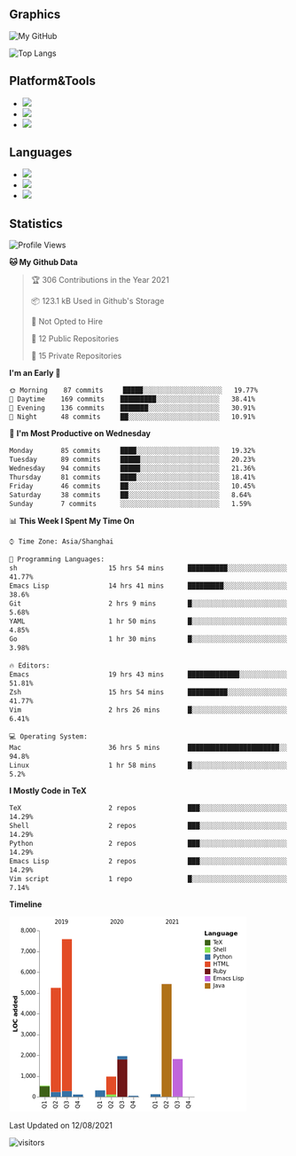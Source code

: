 ## Graphics

![My GitHub](https://github-readme-stats.vercel.app/api?username=SteamedFish&count_private=true&show_icons=true&theme=buefy&include_all_commits=false)

![Top Langs](https://github-readme-stats.vercel.app/api/top-langs/?username=SteamedFish&theme=buefy&hide=ruby&count_private=true&show_icons=true&layout=compact)

## Platform&Tools

* [![](https://img.shields.io/badge/ArchLinux--purple?style=flat-square&logo=ArchLinux)](https://www.archlinux.org/)
* [![](https://img.shields.io/badge/Gentoo-testing-purple?style=flat-square&logo=Gentoo)](https://www.gentoo.org/)
* [![](https://img.shields.io/badge/Doom%20Emacs-28-blue?style=flat-square&logo=Gnu%20emacs&logoColor=white)](https://www.gnu.org/software/emacs/)

## Languages

* [![](https://img.shields.io/badge/-Python-3776AB?style=flat-square&logo=python&logoColor=white)](https://www.python.org/)
* [![](https://img.shields.io/badge/-Bash-00ADD8?style=flat-square&logo=Gnu-bash&logoColor=white)](https://www.gnu.org/software/bash/)
* [![](https://img.shields.io/badge/-Go-00ADD8?style=flat-square&logo=go&logoColor=white)](https://golang.org/)

## Statistics

<!--START_SECTION:waka-->
![Profile Views](http://img.shields.io/badge/Profile%20Views-6-blue)

**🐱 My Github Data** 

> 🏆 306 Contributions in the Year 2021
 > 
> 📦 123.1 kB Used in Github's Storage 
 > 
> 🚫 Not Opted to Hire
 > 
> 📜 12 Public Repositories 
 > 
> 🔑 15 Private Repositories  
 > 
**I'm an Early 🐤** 

```text
🌞 Morning    87 commits     █████░░░░░░░░░░░░░░░░░░░░   19.77% 
🌆 Daytime    169 commits    █████████░░░░░░░░░░░░░░░░   38.41% 
🌃 Evening    136 commits    ███████░░░░░░░░░░░░░░░░░░   30.91% 
🌙 Night      48 commits     ██░░░░░░░░░░░░░░░░░░░░░░░   10.91%

```
📅 **I'm Most Productive on Wednesday** 

```text
Monday       85 commits     ████░░░░░░░░░░░░░░░░░░░░░   19.32% 
Tuesday      89 commits     █████░░░░░░░░░░░░░░░░░░░░   20.23% 
Wednesday    94 commits     █████░░░░░░░░░░░░░░░░░░░░   21.36% 
Thursday     81 commits     ████░░░░░░░░░░░░░░░░░░░░░   18.41% 
Friday       46 commits     ██░░░░░░░░░░░░░░░░░░░░░░░   10.45% 
Saturday     38 commits     ██░░░░░░░░░░░░░░░░░░░░░░░   8.64% 
Sunday       7 commits      ░░░░░░░░░░░░░░░░░░░░░░░░░   1.59%

```


📊 **This Week I Spent My Time On** 

```text
⌚︎ Time Zone: Asia/Shanghai

💬 Programming Languages: 
sh                       15 hrs 54 mins      ██████████░░░░░░░░░░░░░░░   41.77% 
Emacs Lisp               14 hrs 41 mins      █████████░░░░░░░░░░░░░░░░   38.6% 
Git                      2 hrs 9 mins        █░░░░░░░░░░░░░░░░░░░░░░░░   5.68% 
YAML                     1 hr 50 mins        █░░░░░░░░░░░░░░░░░░░░░░░░   4.85% 
Go                       1 hr 30 mins        █░░░░░░░░░░░░░░░░░░░░░░░░   3.98%

🔥 Editors: 
Emacs                    19 hrs 43 mins      █████████████░░░░░░░░░░░░   51.81% 
Zsh                      15 hrs 54 mins      ██████████░░░░░░░░░░░░░░░   41.77% 
Vim                      2 hrs 26 mins       █░░░░░░░░░░░░░░░░░░░░░░░░   6.41%

💻 Operating System: 
Mac                      36 hrs 5 mins       ███████████████████████░░   94.8% 
Linux                    1 hr 58 mins        █░░░░░░░░░░░░░░░░░░░░░░░░   5.2%

```

**I Mostly Code in TeX** 

```text
TeX                      2 repos             ███░░░░░░░░░░░░░░░░░░░░░░   14.29% 
Shell                    2 repos             ███░░░░░░░░░░░░░░░░░░░░░░   14.29% 
Python                   2 repos             ███░░░░░░░░░░░░░░░░░░░░░░   14.29% 
Emacs Lisp               2 repos             ███░░░░░░░░░░░░░░░░░░░░░░   14.29% 
Vim script               1 repo              █░░░░░░░░░░░░░░░░░░░░░░░░   7.14%

```


**Timeline**

![Chart not found](https://raw.githubusercontent.com/SteamedFish/SteamedFish/master/charts/bar_graph.png) 


 Last Updated on 12/08/2021
<!--END_SECTION:waka-->

![visitors](https://visitor-badge.laobi.icu/badge?page_id=SteamedFish.SteamedFish)
